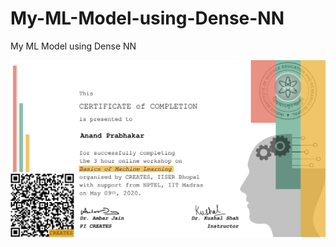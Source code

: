 # My-ML-Model-using-Dense-NN
My ML Model using Dense NN

![](https://github.com/anandprabhakar0507/My-ML-Model-using-Dense-NN/blob/master/MLCert-May092020-Anand%20Prabhakar-1.jpg)
